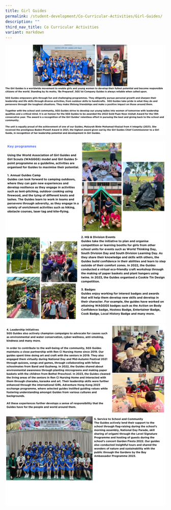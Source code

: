 ```yaml
---
title: Girl Guides
permalink: /student-development/Co-Curricular-Activities/Girl-Guides/
description: ""
third_nav_title: Co Curricular Activities
variant: markdown
---
```

![](/images/girlguides2024%20(1).png)

![](/images/girlguides2024%20(02).png)
![](/images/girlguides2024%20(3).png)
![](/images/girlguides2024%20(4).png)
![](/images/girlguides2024%20(5).png)